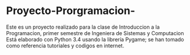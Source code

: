 # Proyecto-Prorgramacion-
Este es un proyecto realizado para la clase de Introduccion a la Programacion, primer semestre de Ingeniera de Sistemas y Computacion
Está elaborado con Python 3.4 usando la librería Pygame; se han tomado como referencia tutoriales y codigos en internet.

